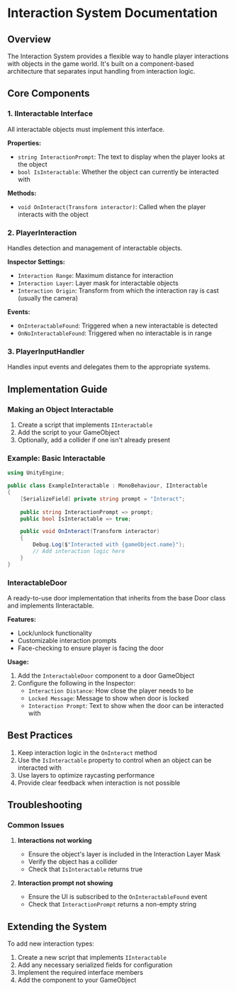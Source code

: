 # Interaction System Documentation

## Overview
The Interaction System provides a flexible way to handle player interactions with objects in the game world. It's built on a component-based architecture that separates input handling from interaction logic.

## Core Components

### 1. IInteractable Interface
All interactable objects must implement this interface.

**Properties:**
- `string InteractionPrompt`: The text to display when the player looks at the object
- `bool IsInteractable`: Whether the object can currently be interacted with

**Methods:**
- `void OnInteract(Transform interactor)`: Called when the player interacts with the object

### 2. PlayerInteraction
Handles detection and management of interactable objects.

**Inspector Settings:**
- `Interaction Range`: Maximum distance for interaction
- `Interaction Layer`: Layer mask for interactable objects
- `Interaction Origin`: Transform from which the interaction ray is cast (usually the camera)

**Events:**
- `OnInteractableFound`: Triggered when a new interactable is detected
- `OnNoInteractableFound`: Triggered when no interactable is in range

### 3. PlayerInputHandler
Handles input events and delegates them to the appropriate systems.

## Implementation Guide

### Making an Object Interactable
1. Create a script that implements `IInteractable`
2. Add the script to your GameObject
3. Optionally, add a collider if one isn't already present

### Example: Basic Interactable
```csharp
using UnityEngine;

public class ExampleInteractable : MonoBehaviour, IInteractable
{
    [SerializeField] private string prompt = "Interact";
    
    public string InteractionPrompt => prompt;
    public bool IsInteractable => true;

    public void OnInteract(Transform interactor)
    {
        Debug.Log($"Interacted with {gameObject.name}");
        // Add interaction logic here
    }
}
```

### InteractableDoor
A ready-to-use door implementation that inherits from the base Door class and implements IInteractable.

**Features:**
- Lock/unlock functionality
- Customizable interaction prompts
- Face-checking to ensure player is facing the door

**Usage:**
1. Add the `InteractableDoor` component to a door GameObject
2. Configure the following in the Inspector:
   - `Interaction Distance`: How close the player needs to be
   - `Locked Message`: Message to show when door is locked
   - `Interaction Prompt`: Text to show when the door can be interacted with

## Best Practices
1. Keep interaction logic in the `OnInteract` method
2. Use the `IsInteractable` property to control when an object can be interacted with
3. Use layers to optimize raycasting performance
4. Provide clear feedback when interaction is not possible

## Troubleshooting

### Common Issues
1. **Interactions not working**
   - Ensure the object's layer is included in the Interaction Layer Mask
   - Verify the object has a collider
   - Check that `IsInteractable` returns true

2. **Interaction prompt not showing**
   - Ensure the UI is subscribed to the `OnInteractableFound` event
   - Check that `InteractionPrompt` returns a non-empty string

## Extending the System
To add new interaction types:
1. Create a new script that implements `IInteractable`
2. Add any necessary serialized fields for configuration
3. Implement the required interface members
4. Add the component to your GameObject
